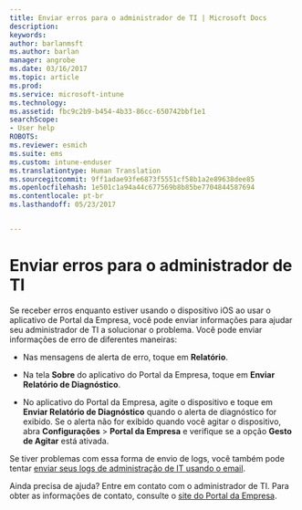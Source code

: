 ```yaml
---
title: Enviar erros para o administrador de TI | Microsoft Docs
description: 
keywords: 
author: barlanmsft
ms.author: barlan
manager: angrobe
ms.date: 03/16/2017
ms.topic: article
ms.prod: 
ms.service: microsoft-intune
ms.technology: 
ms.assetid: fbc9c2b9-b454-4b33-86cc-650742bbf1e1
searchScope:
- User help
ROBOTS: 
ms.reviewer: esmich
ms.suite: ems
ms.custom: intune-enduser
ms.translationtype: Human Translation
ms.sourcegitcommit: 9ff1adae93fe6873f5551cf58b1a2e89638dee85
ms.openlocfilehash: 1e501c1a94a44c677569b8b85be7704844587694
ms.contentlocale: pt-br
ms.lasthandoff: 05/23/2017


---
```


# <a name="send-errors-to-your-it-admin"></a>Enviar erros para o administrador de TI

Se receber erros enquanto estiver usando o dispositivo iOS ao usar o aplicativo de Portal da Empresa, você pode enviar informações para ajudar seu administrador de TI a solucionar o problema. Você pode enviar informações de erro de diferentes maneiras:

-   Nas mensagens de alerta de erro, toque em **Relatório**.

-   Na tela **Sobre** do aplicativo do Portal da Empresa, toque em **Enviar Relatório de Diagnóstico**.

-   No aplicativo do Portal da Empresa, agite o dispositivo e toque em **Enviar Relatório de Diagnóstico** quando o alerta de diagnóstico for exibido. Se o alerta não for exibido quando você agitar o dispositivo, abra **Configurações** > **Portal da Empresa** e verifique se a opção **Gesto de Agitar** está ativada.

Se tiver problemas com essa forma de envio de logs, você também pode tentar [enviar seus logs de administração de IT usando o email](send-logs-to-your-it-admin-by-email-iOS.md).

Ainda precisa de ajuda? Entre em contato com o administrador de TI. Para obter as informações de contato, consulte o [site do Portal da Empresa](http://portal.manage.microsoft.com).

